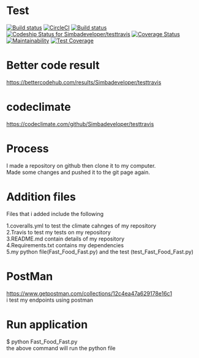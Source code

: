 # Test
[![Build status](https://ci.appveyor.com/api/projects/status/r05lx9asmq9893wl/branch/master?svg=true)](https://ci.appveyor.com/project/Simbadeveloper/testtravis/branch/master)
[![CircleCI](https://circleci.com/gh/Simbadeveloper/testtravis.svg?style=svg)](https://circleci.com/gh/Simbadeveloper/testtravis)
[![Build status](https://travis-ci.org/Simbadeveloper/testtravis.svg?master)](https://travis-ci.org/Simbadeveloper)
[ ![Codeship Status for Simbadeveloper/testtravis](https://app.codeship.com/projects/95a000a0-945d-0136-6791-16711eab9874/status?branch=master)](https://app.codeship.com/projects/304673)
[![Coverage Status](https://coveralls.io/repos/github/Simbadeveloper/testtravis/badge.svg?branch=master)](https://coveralls.io/github/Simbadeveloper/testtravis?branch=master)
[![Maintainability](https://api.codeclimate.com/v1/badges/ad4b88f8a2747edf43ea/maintainability)](https://codeclimate.com/github/Simbadeveloper/testtravis/maintainability)
[![Test Coverage](https://api.codeclimate.com/v1/badges/ad4b88f8a2747edf43ea/test_coverage)](https://codeclimate.com/github/Simbadeveloper/testtravis/test_coverage)



# Better code result
https://bettercodehub.com/results/Simbadeveloper/testtravis


# codeclimate
https://codeclimate.com/github/Simbadeveloper/testtravis

# Process
I made a repository on github then clone it to my computer.<br>
Made some changes and pushed it to the git page again.<br>

# Addition files
Files that i added include the following<br>

1.coveralls.yml to test the climate cahnges of my repository<br>
2.Travis to test my tests on my repository<br>
3.README.md contain details of my repository<br>
4.Requirements.txt contains my dependencies<br>
5.my python file(Fast_Food_Fast.py) and the test (test_Fast_Food_Fast.py)<br>

# PostMan

https://www.getpostman.com/collections/12c4ea47a629178e16c1 <br>
i test my endpoints using postman<br>

# Run application
 $ python Fast_Food_Fast.py <br>
the above command will run the python file<br>
